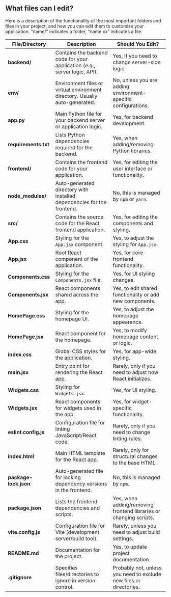 ## What files can I edit?

Here is a description of the functionality of the most important folders and files in your project, and how you can edit them to customize your application. “name/” indicates a folder, “name.xx” indicates a file.

| **File/Directory**         | **Description**                                                                 | **Should You Edit?**                     |
|-----------------------------|---------------------------------------------------------------------------------|------------------------------------------|
| **backend/**               | Contains the backend code for your application (e.g., server logic, API).       | Yes, if you need to change server-side logic. |
| **env/**                   | Environment files or virtual environment directory. Usually auto-generated.     | No, unless you are adding environment-specific configurations. |
| **app.py**                 | Main Python file for your backend server or application logic.                  | Yes, for backend development.            |
| **requirements.txt**       | Lists Python dependencies required for the backend.                             | Yes, when adding/removing Python libraries. |
| **frontend/**              | Contains the frontend code for your application.                                | Yes, for editing the user interface or functionality. |
| **node_modules/**          | Auto-generated directory with installed dependencies for the frontend.          | No, this is managed by `npm` or `yarn`.  |
| **src/**                   | Contains the source code for the React frontend application.                    | Yes, for editing the components and styling. |
| **App.css**                | Styling for the `App.jsx` component.                                            | Yes, to adjust the styling for `App.jsx`. |
| **App.jsx**                | Root React component of the application.                                        | Yes, for core frontend functionality.    |
| **Components.css**         | Styling for the `Components.jsx` file.                                          | Yes, for UI styling changes.             |
| **Components.jsx**         | React components shared across the app.                                         | Yes, to edit shared functionality or add new components. |
| **HomePage.css**           | Styling for the homepage UI.                                                    | Yes, to adjust the homepage appearance.  |
| **HomePage.jsx**           | React component for the homepage.                                               | Yes, to modify homepage content or logic. |
| **index.css**              | Global CSS styles for the application.                                          | Yes, for app-wide styling.               |
| **main.jsx**               | Entry point for rendering the React app.                                        | Rarely, only if you need to adjust how React initializes. |
| **Widgets.css**            | Styling for `Widgets.jsx`.                                                      | Yes, for UI styling.                     |
| **Widgets.jsx**            | React components for widgets used in the app.                                   | Yes, for widget-specific functionality.  |
| **eslint.config.js**       | Configuration file for linting JavaScript/React code.                           | Rarely, only if you need to change linting rules. |
| **index.html**             | Main HTML template for the React app.                                           | Rarely, only for structural changes to the base HTML. |
| **package-lock.json**      | Auto-generated file for locking dependency versions in the frontend.            | No, this is managed by `npm`.            |
| **package.json**           | Lists the frontend dependencies and scripts.                                    | Yes, when adding/removing frontend libraries or changing scripts. |
| **vite.config.js**         | Configuration file for Vite (development server/build tool).                    | Rarely, unless you need to adjust build settings. |
| **README.md**              | Documentation for the project.                                                  | Yes, to update project documentation.    |
| **.gitignore**             | Specifies files/directories to ignore in version control.                       | Probably not, unless you need to exclude new files or directories. |
